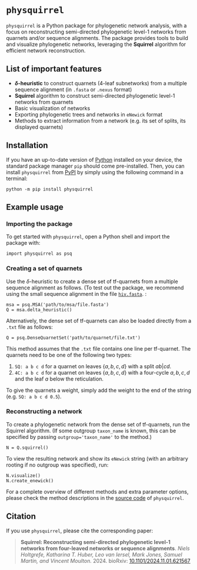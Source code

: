 # `physquirrel`
`physquirrel` is a Python package for phylogenetic network analysis, with a focus on reconstructing semi-directed phylogenetic level-1 networks from quarnets and/or sequence alignments. The package provides tools to build and visualize phylogenetic networks, leveraging the **Squirrel** algorithm for efficient network reconstruction.


## List of important features
- **$\delta$-heuristic** to construct quarnets (4-leaf subnetworks) from a multiple sequence alignment (in `.fasta` or `.nexus` format)
- **Squirrel** algorithm to construct semi-directed phylogenetic level-1 networks from quarnets
- Basic visualization of networks
- Exporting phylogenetic trees and networks in `eNewick` format
- Methods to extract information from a network (e.g. its set of splits, its displayed quarnets)

## Installation
If you have an up-to-date version of [Python](https://www.python.org/downloads/) installed on your device, the standard package manager `pip` should come pre-installed. Then, you can install `physquirrel` from [PyPI](https://pypi.org/project/physquirrel/) by simply using the following command in a terminal:

```
python -m pip install physquirrel
```

  
## Example usage

### Importing the package
To get started with `physquirrel`, open a Python shell and import the package with:

```
import physquirrel as psq
```

### Creating a set of quarnets
Use the $\delta$-heuristic to create a dense set of tf-quarnets from a multiple sequence alignment as follows. (To test out the package, we recommend using the small sequence alignment in the file [`hiv.fasta`](https://github.com/nholtgrefe/squirrel/blob/main/data/hiv/hiv.fasta).
:
```
msa = psq.MSA('path/to/msa/file.fasta')
Q = msa.delta_heuristic()
```

Alternatively, the dense set of tf-quarnets can also be loaded directly from a `.txt` file as follows:
```
Q = psq.DenseQuarnetSet('path/to/quarnet/file.txt')
```
This method assumes that the `.txt` file contains one line per tf-quarnet. The quarnets need to be one of the following two types:
1. `SQ: a b c d` for a quarnet on leaves $\{a,b,c,d\}$ with a split $ab|cd$.
2. `4C: a b c d` for a quarnet on leaves $\{a,b,c,d\}$ with a four-cycle $a,b,c,d$ and the leaf $a$ below the reticulation.

To give the quarnets a weight, simply add the weight to the end of the string (e.g. `SQ: a b c d 0.5`).

### Reconstructing a network
To create a phylogenetic network from the dense set of tf-quarnets, run the Squirrel algorithm. (If some outgroup `taxon_name` is known, this can be specified by passing `outgroup='taxon_name'` to the method.)
```
N = Q.squirrel()
```
To view the resulting network and show its `eNewick` string (with an arbitrary rooting if no outgroup was specified), run:
```
N.visualize()
N.create_enewick()
```
        
For a complete overview of different methods and extra parameter options, please check the method descriptions in the [source code](https://github.com/nholtgrefe/squirrel/tree/main/physquirrel/src/physquirrel) of `physquirrel`.


## Citation
If you use `physquirrel`, please cite the corresponding paper:

> **Squirrel: Reconstructing semi-directed phylogenetic level-1 networks from four-leaved networks or sequence alignments**.
> *Niels Holtgrefe, Katharina T. Huber, Leo van Iersel, Mark Jones, Samuel Martin, and Vincent Moulton.* 2024. bioRxiv: [10.1101/2024.11.01.621567](https://doi.org/10.1101/2024.11.01.621567)
